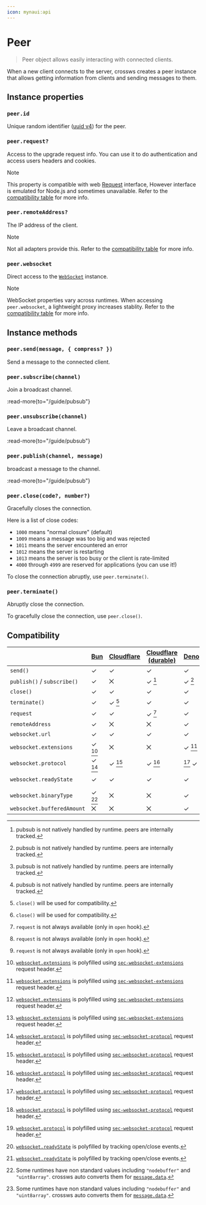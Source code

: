 ```yaml
---
icon: mynaui:api
---
```


# Peer

> Peer object allows easily interacting with connected clients.

When a new client connects to the server, crossws creates a peer instance that allows getting information from clients and sending messages to them.

## Instance properties

### `peer.id`

Unique random identifier ([uuid v4](https://developer.mozilla.org/en-US/docs/Glossary/UUID)) for the peer.

### `peer.request?`

Access to the upgrade request info. You can use it to do authentication and access users headers and cookies.

> [!NOTE]
> This property is compatible with web [Request](https://developer.mozilla.org/en-US/docs/Web/API/Request) interface, However interface is emulated for Node.js and sometimes unavailable. Refer to the [compatibility table](#compatibility) for more info.

### `peer.remoteAddress?`

The IP address of the client.

> [!NOTE]
> Not all adapters provide this. Refer to the [compatibility table](#compatibility) for more info.

### `peer.websocket`

Direct access to the [`WebSocket`](https://developer.mozilla.org/en-US/docs/Web/API/WebSocket) instance.

> [!NOTE]
> WebSocket properties vary across runtimes. When accessing `peer.websocket`, a lightweight proxy increases stablity. Refer to the [compatibility table](#compatibility) for more info.

## Instance methods

### `peer.send(message, { compress? })`

Send a message to the connected client.

### `peer.subscribe(channel)`

Join a broadcast channel.

:read-more{to="/guide/pubsub"}

### `peer.unsubscribe(channel)`

Leave a broadcast channel.

:read-more{to="/guide/pubsub"}

### `peer.publish(channel, message)`

broadcast a message to the channel.

:read-more{to="/guide/pubsub"}

### `peer.close(code?, number?)`

Gracefully closes the connection.

Here is a list of close codes:

- `1000` means "normal closure" (default)
- `1009` means a message was too big and was rejected
- `1011` means the server encountered an error
- `1012` means the server is restarting
- `1013` means the server is too busy or the client is rate-limited
- `4000` through `4999` are reserved for applications (you can use it!)

To close the connection abruptly, use `peer.terminate()`.

### `peer.terminate()`

Abruptly close the connection.

To gracefully close the connection, use `peer.close()`.

## Compatibility

|                             | [Bun][bun] | [Cloudflare][cfw] | [Cloudflare (durable)][cfd] | [Deno][deno] | [Node (ws)][nodews] | [Node (μWebSockets)][nodeuws] | [SSE][sse] |
| --------------------------- | ---------- | ----------------- | --------------------------- | ------------ | ------------------- | ----------------------------- | ---------- |
| `send()`                    | ✓          | ✓                 | ✓                           | ✓            | ✓                   | ✓                             | ✓          |
| `publish()` / `subscribe()` | ✓          | ⨉                 | ✓ [^1]                      | ✓ [^1]       | ✓ [^1]              | ✓                             | ✓ [^1]     |
| `close()`                   | ✓          | ✓                 | ✓                           | ✓            | ✓                   | ✓                             | ✓          |
| `terminate()`               | ✓          | ✓ [^2]            | ✓                           | ✓            | ✓                   | ✓                             | ✓ [^2]     |
| `request`                   | ✓          | ✓                 | ✓ [^3]                      | ✓            | ✓ [^3]              | ✓ [^3]                        | ✓          |
| `remoteAddress`             | ✓          | ⨉                 | ⨉                           | ✓            | ✓                   | ✓                             | ⨉          |
| `websocket.url`             | ✓          | ✓                 | ✓                           | ✓            | ✓                   | ✓                             | ✓          |
| `websocket.extensions`      | ✓ [^4]     | ⨉                 | ⨉                           | ✓ [^4]       | ✓ [^4]              | ✓ [^4]                        | ⨉          |
| `websocket.protocol`        | ✓ [^5]     | ✓ [^5]            | ✓ [^5]                      | [^5] ✓       | ✓ [^5]              | ✓ [^5]                        | ⨉          |
| `websocket.readyState`      | ✓          | ✓                 | ✓                           | ✓            | ✓                   | ✓ [^6]                        | ✓ [^6]     |
| `websocket.binaryType`      | ✓ [^7]     | ⨉                 | ⨉                           | ✓            | ✓ [^7]              | ✓                             | ⨉          |
| `websocket.bufferedAmount`  | ⨉          | ⨉                 | ⨉                           | ✓            | ✓                   | ✓                             | ⨉          |

[bun]: /adapters/bun
[cfw]: /adapters/cloudflare
[cfd]: /adapters/cloudflare#durable-objects
[deno]: /adapters/deno
[nodews]: /adapters/node
[nodeuws]: /adapters/node#uwebsockets
[sse]: adapters/sse

[^1]: pubsub is not natively handled by runtime. peers are internally tracked.

[^2]: `close()` will be used for compatibility.

[^1]: using a proxy for [Request](https://developer.mozilla.org/en-US/docs/Web/API/Request) compatible interface (`url`, `headers` only) wrapping Node.js requests.

[^3]: `request` is not always available (only in `open` hook).

[^4]: [`websocket.extensions`](https://developer.mozilla.org/en-US/docs/Web/API/WebSocket/extensions) is polyfilled using [`sec-websocket-extensions`](https://developer.mozilla.org/en-US/docs/Web/HTTP/Protocol_upgrade_mechanism#websocket-specific_headers) request header.

[^5]: [`websocket.protocol`](https://developer.mozilla.org/en-US/docs/Web/API/WebSocket/protocol) is polyfilled using [`sec-websocket-protocol`](https://developer.mozilla.org/en-US/docs/Web/HTTP/Protocol_upgrade_mechanism#websocket-specific_headers) request header.

[^6]: [`websocket.readyState`](https://developer.mozilla.org/en-US/docs/Web/API/WebSocket/readyState) is polyfilled by tracking open/close events.

[^7]: Some runtimes have non standard values including `"nodebuffer"` and `"uint8array"`. crossws auto converts them for [`message.data`](/guide/message#messagedata).
